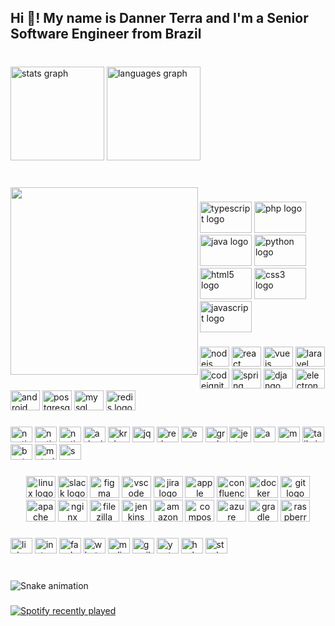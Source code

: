 <h2 align="left">Hi 👋! My name is Danner Terra and I'm a Senior Software Engineer from Brazil</h2>

###

<br clear="both">

<div align="left">
  <img src="https://github-readme-stats.vercel.app/api?hide_title=true&hide_rank=false&show_icons=true&include_all_commits=false&count_private=true&disable_animations=false&theme=dracula&locale=en&hide_border=true&username=dannerterra" height="150" alt="stats graph"  />
  <img src="https://github-readme-stats.vercel.app/api/top-langs?locale=en&hide_title=true&layout=compact&card_width=320&langs_count=6&theme=dracula&hide_border=true&username=dannerterra" height="150" alt="languages graph"  />
</div>

###

<br clear="both">

<img align="left" height="300" src="https://pt.gravatar.com/userimage/140082527/0af6d9d0bade1ac7bed38ba00a25d075?size=500"  />

###

<div align="left">
  <img src="https://cdn.jsdelivr.net/gh/devicons/devicon/icons/typescript/typescript-original.svg" height="50" width="83" alt="typescript logo"  />
  <img src="https://cdn.jsdelivr.net/gh/devicons/devicon/icons/php/php-plain.svg" height="50" width="83" alt="php logo"  />
  <img src="https://cdn.jsdelivr.net/gh/devicons/devicon/icons/java/java-original-wordmark.svg" height="50" width="83" alt="java logo"  />
  <img src="https://cdn.jsdelivr.net/gh/devicons/devicon/icons/python/python-original.svg" height="50" width="83" alt="python logo"  />
  <img src="https://cdn.jsdelivr.net/gh/devicons/devicon/icons/html5/html5-original.svg" height="50" width="83" alt="html5 logo"  />
  <img src="https://cdn.jsdelivr.net/gh/devicons/devicon/icons/css3/css3-original.svg" height="50" width="83" alt="css3 logo"  />
  <img src="https://cdn.jsdelivr.net/gh/devicons/devicon/icons/javascript/javascript-original.svg" height="50" width="83" alt="javascript logo"  />
</div>

###

<div align="left">
  <img src="https://cdn.jsdelivr.net/gh/devicons/devicon/icons/nodejs/nodejs-original.svg" height="32" width="47" alt="nodejs logo"  />
  <img src="https://cdn.jsdelivr.net/gh/devicons/devicon/icons/react/react-original.svg" height="32" width="47" alt="react logo"  />
  <img src="https://cdn.jsdelivr.net/gh/devicons/devicon/icons/vuejs/vuejs-original.svg" height="32" width="47" alt="vuejs logo"  />
  <img src="https://cdn.jsdelivr.net/gh/devicons/devicon/icons/laravel/laravel-plain.svg" height="32" width="47" alt="laravel logo"  />
  <img src="https://cdn.jsdelivr.net/gh/devicons/devicon/icons/codeigniter/codeigniter-plain.svg" height="32" width="47" alt="codeigniter logo"  />
  <img src="https://cdn.jsdelivr.net/gh/devicons/devicon/icons/spring/spring-original.svg" height="32" width="47" alt="spring logo"  />
  <img src="https://cdn.jsdelivr.net/gh/devicons/devicon/icons/django/django-plain.svg" height="32" width="47" alt="django logo"  />
  <img src="https://cdn.jsdelivr.net/gh/devicons/devicon/icons/electron/electron-original.svg" height="32" width="47" alt="electron logo"  />
  <img src="https://cdn.jsdelivr.net/gh/devicons/devicon/icons/android/android-original.svg" height="32" width="47" alt="android logo"  />
  <img src="https://cdn.jsdelivr.net/gh/devicons/devicon/icons/postgresql/postgresql-original.svg" height="32" width="47" alt="postgresql logo"  />
  <img src="https://cdn.jsdelivr.net/gh/devicons/devicon/icons/mysql/mysql-original-wordmark.svg" height="32" width="47" alt="mysql logo"  />
  <img src="https://cdn.jsdelivr.net/gh/devicons/devicon/icons/redis/redis-original.svg" height="32" width="47" alt="redis logo"  />
</div>

###

<div align="left">
  <img src="https://cdn.jsdelivr.net/gh/devicons/devicon/icons/nextjs/nextjs-original.svg" height="25" width="35" alt="nextjs logo"  />
  <img src="https://cdn.jsdelivr.net/gh/devicons/devicon/icons/nuxtjs/nuxtjs-original.svg" height="25" width="35" alt="nuxtjs logo"  />
  <img src="https://cdn.jsdelivr.net/gh/devicons/devicon/icons/nestjs/nestjs-plain.svg" height="25" width="35" alt="nestjs logo"  />
  <img src="https://cdn.jsdelivr.net/gh/devicons/devicon/icons/adonisjs/adonisjs-original.svg" height="25" width="35" alt="adonisjs logo"  />
  <img src="https://cdn.jsdelivr.net/gh/devicons/devicon/icons/krakenjs/krakenjs-original.svg" height="25" width="35" alt="krakenjs logo"  />
  <img src="https://cdn.jsdelivr.net/gh/devicons/devicon/icons/jquery/jquery-plain-wordmark.svg" height="25" width="35" alt="jquery logo"  />
  <img src="https://cdn.jsdelivr.net/gh/devicons/devicon/icons/redux/redux-original.svg" height="25" width="35" alt="redux logo"  />
  <img src="https://cdn.jsdelivr.net/gh/devicons/devicon/icons/express/express-original-wordmark.svg" height="25" width="35" alt="express logo"  />
  <img src="https://cdn.jsdelivr.net/gh/devicons/devicon/icons/graphql/graphql-plain.svg" height="25" width="35" alt="graphql logo"  />
  <img src="https://cdn.jsdelivr.net/gh/devicons/devicon/icons/jest/jest-plain.svg" height="25" width="35" alt="jest logo"  />
  <img src="https://cdn.jsdelivr.net/gh/devicons/devicon/icons/apachekafka/apachekafka-original.svg" height="25" width="35" alt="apachekafka logo"  />
  <img src="https://cdn.jsdelivr.net/gh/devicons/devicon/icons/mongodb/mongodb-original.svg" height="25" width="35" alt="mongodb logo"  />
  <img src="https://cdn.jsdelivr.net/gh/devicons/devicon/icons/tailwindcss/tailwindcss-original-wordmark.svg" height="25" width="35" alt="tailwindcss logo"  />
  <img src="https://cdn.jsdelivr.net/gh/devicons/devicon/icons/bootstrap/bootstrap-original.svg" height="25" width="35" alt="bootstrap logo"  />
  <img src="https://cdn.jsdelivr.net/gh/devicons/devicon/icons/materialui/materialui-original.svg" height="25" width="35" alt="materialui logo"  />
  <img src="https://cdn.jsdelivr.net/gh/devicons/devicon/icons/sass/sass-original.svg" height="25" width="35" alt="sass logo"  />
</div>

###

<div align="center">
  <img src="https://cdn.jsdelivr.net/gh/devicons/devicon/icons/linux/linux-original.svg" height="35" width="47" alt="linux logo"  />
  <img src="https://cdn.jsdelivr.net/gh/devicons/devicon/icons/slack/slack-original.svg" height="35" width="47" alt="slack logo"  />
  <img src="https://cdn.jsdelivr.net/gh/devicons/devicon/icons/figma/figma-original.svg" height="35" width="47" alt="figma logo"  />
  <img src="https://cdn.jsdelivr.net/gh/devicons/devicon/icons/vscode/vscode-original.svg" height="35" width="47" alt="vscode logo"  />
  <img src="https://cdn.jsdelivr.net/gh/devicons/devicon/icons/jira/jira-original.svg" height="35" width="47" alt="jira logo"  />
  <img src="https://cdn.jsdelivr.net/gh/devicons/devicon/icons/apple/apple-original.svg" height="35" width="47" alt="apple logo"  />
  <img src="https://cdn.jsdelivr.net/gh/devicons/devicon/icons/confluence/confluence-original.svg" height="35" width="47" alt="confluence logo"  />
  <img src="https://cdn.jsdelivr.net/gh/devicons/devicon/icons/docker/docker-plain-wordmark.svg" height="35" width="47" alt="docker logo"  />
  <img src="https://cdn.jsdelivr.net/gh/devicons/devicon/icons/git/git-original.svg" height="35" width="47" alt="git logo"  />
  <img src="https://cdn.jsdelivr.net/gh/devicons/devicon/icons/apache/apache-original.svg" height="35" width="47" alt="apache logo"  />
  <img src="https://cdn.jsdelivr.net/gh/devicons/devicon/icons/nginx/nginx-original.svg" height="35" width="47" alt="nginx logo"  />
  <img src="https://cdn.jsdelivr.net/gh/devicons/devicon/icons/filezilla/filezilla-plain.svg" height="35" width="47" alt="filezilla logo"  />
  <img src="https://cdn.jsdelivr.net/gh/devicons/devicon/icons/jenkins/jenkins-original.svg" height="35" width="47" alt="jenkins logo"  />
  <img src="https://cdn.jsdelivr.net/gh/devicons/devicon/icons/amazonwebservices/amazonwebservices-original.svg" height="35" width="47" alt="amazonwebservices logo"  />
  <img src="https://cdn.jsdelivr.net/gh/devicons/devicon/icons/composer/composer-original.svg" height="35" width="47" alt="composer logo"  />
  <img src="https://cdn.jsdelivr.net/gh/devicons/devicon/icons/azure/azure-original-wordmark.svg" height="35" width="47" alt="azure logo"  />
  <img src="https://cdn.jsdelivr.net/gh/devicons/devicon/icons/gradle/gradle-plain.svg" height="35" width="47" alt="gradle logo"  />
  <img src="https://cdn.jsdelivr.net/gh/devicons/devicon/icons/raspberrypi/raspberrypi-original.svg" height="35" width="47" alt="raspberrypi logo"  />
</div>

###

<div align="left">
  <img src="https://raw.githubusercontent.com/maurodesouza/profile-readme-generator/master/src/assets/icons/social/linkedin/default.svg" width="35" height="25" alt="linkedin logo"  />
  <img src="https://raw.githubusercontent.com/maurodesouza/profile-readme-generator/master/src/assets/icons/social/instagram/default.svg" width="35" height="25" alt="instagram logo"  />
  <img src="https://raw.githubusercontent.com/maurodesouza/profile-readme-generator/master/src/assets/icons/social/facebook/default.svg" width="35" height="25" alt="facebook logo"  />
  <img src="https://raw.githubusercontent.com/maurodesouza/profile-readme-generator/master/src/assets/icons/social/whatsapp/default.svg" width="35" height="25" alt="whatsapp logo"  />
  <img src="https://raw.githubusercontent.com/maurodesouza/profile-readme-generator/master/src/assets/icons/social/medium/default.svg" width="35" height="25" alt="medium logo"  />
  <img src="https://raw.githubusercontent.com/maurodesouza/profile-readme-generator/master/src/assets/icons/social/gmail/default.svg" width="35" height="25" alt="gmail logo"  />
  <img src="https://raw.githubusercontent.com/maurodesouza/profile-readme-generator/master/src/assets/icons/social/youtube/default.svg" width="35" height="25" alt="youtube logo"  />
  <img src="https://raw.githubusercontent.com/maurodesouza/profile-readme-generator/master/src/assets/icons/social/hackerrank/default.svg" width="35" height="25" alt="hackerrank logo"  />
  <img src="https://raw.githubusercontent.com/maurodesouza/profile-readme-generator/master/src/assets/icons/social/stackoverflow/default.svg" width="35" height="25" alt="stackoverflow logo"  />
</div>

###

<br clear="both">

<img href="https://raw.githubusercontent.com/dannerterra/dannerterra/blob/output/snake.svg" alt="Snake animation" />

###

<div align="left">
  <a href="https://open.spotify.com/user/12165169933">
    <img src="https://spotify-recently-played-readme.vercel.app/api?count=5&unique=true" alt="Spotify recently played"  />
  </a>
</div>

###

